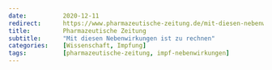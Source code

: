 ```yaml
---
date:          2020-12-11
redirect:      https://www.pharmazeutische-zeitung.de/mit-diesen-nebenwirkungen-ist-zu-rechnen-122462/
title:         Pharmazeutische Zeitung
subtitle:      "Mit diesen Nebenwirkungen ist zu rechnen"
categories:    [Wissenschaft, Impfung]
tags:          [pharmazeutische-zeitung, impf-nebenwirkungen]
---
```

